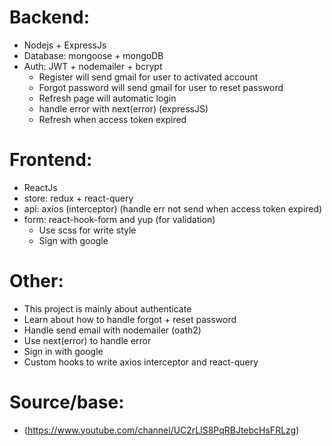 # Backend:

-   Nodejs + ExpressJs
-   Database: mongoose + mongoDB
-   Auth: JWT + nodemailer + bcrypt
    -   Register will send gmail for user to activated account
    -   Forgot password will send gmail for user to reset password
    -   Refresh page will automatic login
    -   handle error with next(error) (expressJS)
    -   Refresh when access token expired

# Frontend:

-   ReactJs
-   store: redux + react-query
-   api: axios (interceptor) (handle err not send when access token expired)
-   form: react-hook-form and yup (for validation)
    -   Use scss for write style
    -   Sign with google

# Other:

-   This project is mainly about authenticate
-   Learn about how to handle forgot + reset password
-   Handle send email with nodemailer (oath2)
-   Use next(error) to handle error
-   Sign in with google
-   Custom hooks to write axios interceptor and react-query

# Source/base: 
-   (https://www.youtube.com/channel/UC2rLlS8PqRBJtebcHsFRLzg)

